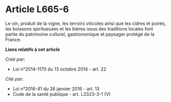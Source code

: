 # Article L665-6

Le  vin, produit de la vigne, les terroirs viticoles ainsi que les cidres  et poirés, les boissons spiritueuses et les bières
issus des traditions  locales font partie du patrimoine culturel, gastronomique et paysager  protégé de la France.

**Liens relatifs à cet article**

_Créé par_:

  - Loi n°2014-1170 du 13 octobre 2014 - art. 22

_Cité par_:

  - Loi n°2016-41 du 26 janvier 2016 - art. 13
  - Code de la santé publique - art. L3323-3-1 (V)
